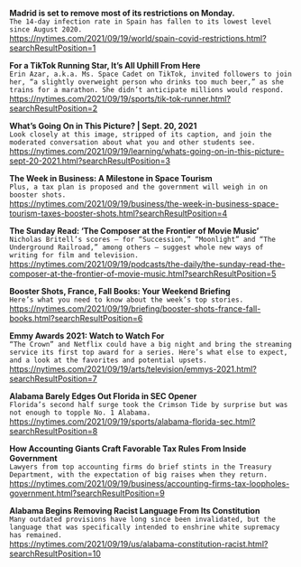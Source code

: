 **Madrid is set to remove most of its restrictions on Monday.**\
`The 14-day infection rate in Spain has fallen to its lowest level since August 2020.`\
https://nytimes.com/2021/09/19/world/spain-covid-restrictions.html?searchResultPosition=1

**For a TikTok Running Star, It’s All Uphill From Here**\
`Erin Azar, a.k.a. Ms. Space Cadet on TikTok, invited followers to join her, “a slightly overweight person who drinks too much beer,” as she trains for a marathon. She didn’t anticipate millions would respond.`\
https://nytimes.com/2021/09/19/sports/tik-tok-runner.html?searchResultPosition=2

**What’s Going On in This Picture? | Sept. 20, 2021**\
`Look closely at this image, stripped of its caption, and join the moderated conversation about what you and other students see.`\
https://nytimes.com/2021/09/19/learning/whats-going-on-in-this-picture-sept-20-2021.html?searchResultPosition=3

**The Week in Business: A Milestone in Space Tourism**\
`Plus, a tax plan is proposed and the government will weigh in on booster shots.`\
https://nytimes.com/2021/09/19/business/the-week-in-business-space-tourism-taxes-booster-shots.html?searchResultPosition=4

**The Sunday Read: ‘The Composer at the Frontier of Movie Music’**\
`Nicholas Britell’s scores — for “Succession,” “Moonlight” and “The Underground Railroad,” among others — suggest whole new ways of writing for film and television.`\
https://nytimes.com/2021/09/19/podcasts/the-daily/the-sunday-read-the-composer-at-the-frontier-of-movie-music.html?searchResultPosition=5

**Booster Shots, France, Fall Books: Your Weekend Briefing**\
`Here’s what you need to know about the week’s top stories.`\
https://nytimes.com/2021/09/19/briefing/booster-shots-france-fall-books.html?searchResultPosition=6

**Emmy Awards 2021: Watch to Watch For**\
`“The Crown” and Netflix could have a big night and bring the streaming service its first top award for a series. Here’s what else to expect, and a look at the favorites and potential upsets.`\
https://nytimes.com/2021/09/19/arts/television/emmys-2021.html?searchResultPosition=7

**Alabama Barely Edges Out Florida in SEC Opener**\
`Florida’s second half surge took the Crimson Tide by surprise but was not enough to topple No. 1 Alabama.`\
https://nytimes.com/2021/09/19/sports/alabama-florida-sec.html?searchResultPosition=8

**How Accounting Giants Craft Favorable Tax Rules From Inside Government**\
`Lawyers from top accounting firms do brief stints in the Treasury Department, with the expectation of big raises when they return.`\
https://nytimes.com/2021/09/19/business/accounting-firms-tax-loopholes-government.html?searchResultPosition=9

**Alabama Begins Removing Racist Language From Its Constitution**\
`Many outdated provisions have long since been invalidated, but the language that was specifically intended to enshrine white supremacy has remained.`\
https://nytimes.com/2021/09/19/us/alabama-constitution-racist.html?searchResultPosition=10

